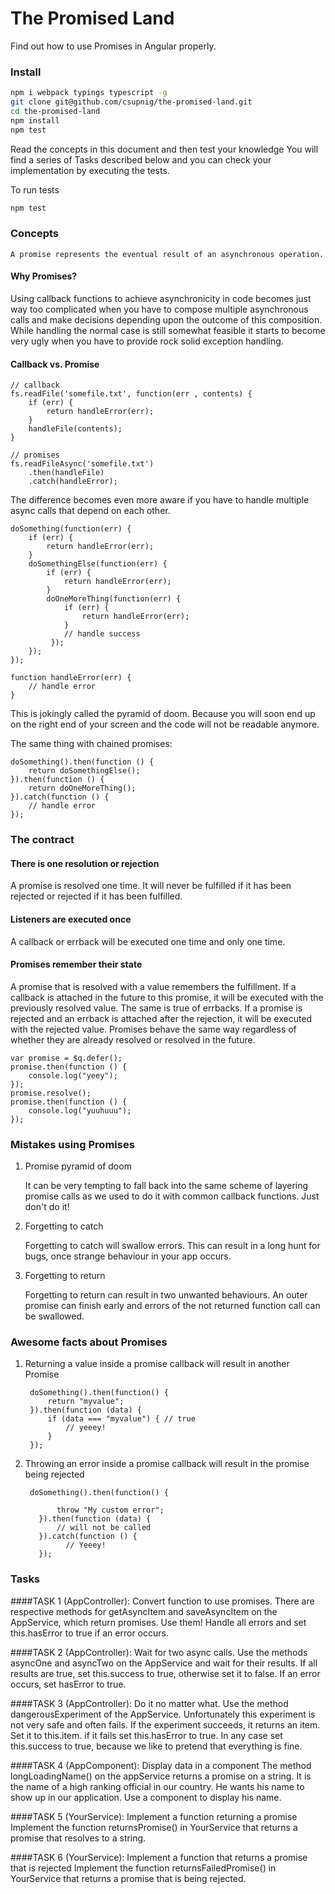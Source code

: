 # The Promised Land

Find out how to use Promises in Angular properly.

### Install

```sh
npm i webpack typings typescript -g
git clone git@github.com/csupnig/the-promised-land.git
cd the-promised-land
npm install
npm test
```

Read the concepts in this document and then test your knowledge
You will find a series of Tasks described below and you can check your implementation by executing the tests.

To run tests

```sh
npm test
```


### Concepts

    A promise represents the eventual result of an asynchronous operation.
    
#### Why Promises?
Using callback functions to achieve asynchronicity in code becomes just way too complicated when you have to compose multiple asynchronous calls and make decisions depending upon the outcome of this composition. While handling the normal case is still somewhat feasible it starts to become very ugly when you have to provide rock solid exception handling.

#### Callback vs. Promise

    // callback
    fs.readFile('somefile.txt', function(err , contents) {
        if (err) {
            return handleError(err);
        }
        handleFile(contents);
    }
    
    // promises
    fs.readFileAsync('somefile.txt')
        .then(handleFile)
        .catch(handleError);
        
The difference becomes even more aware if you have to handle multiple async calls that depend on each other.
        
    doSomething(function(err) {
        if (err) {
            return handleError(err);
        }
        doSomethingElse(function(err) {
            if (err) {
                return handleError(err);
            }
            doOneMoreThing(function(err) {
                if (err) {
                    return handleError(err);
                }
                // handle success
             });
        });
    });
        
    function handleError(err) {
        // handle error
    }
    
This is jokingly called the pyramid of doom. Because you will soon end up on the right end of your screen
and the code will not be readable anymore. 

The same thing with chained promises:
    
    doSomething().then(function () {
        return doSomethingElse();
    }).then(function () {
        return doOneMoreThing();
    }).catch(function () {
        // handle error
    });

### The contract

#### There is one resolution or rejection
A promise is resolved one time. It will never be fulfilled if it has been rejected or rejected if it has been fulfilled.

#### Listeners are executed once
A callback or errback will be executed one time and only one time.

#### Promises remember their state
A promise that is resolved with a value remembers the fulfillment. If a callback is attached in the future to this promise, it will be executed with the previously resolved value. The same is true of errbacks. If a promise is rejected and an errback is attached after the rejection, it will be executed with the rejected value. Promises behave the same way regardless of whether they are already resolved or resolved in the future.
    
    var promise = $q.defer();
    promise.then(function () {
        console.log("yeey");
    });
    promise.resolve();
    promise.then(function () {
        console.log("yuuhuuu");
    });

### Mistakes using Promises

1. Promise pyramid of doom

    It can be very tempting to fall back into the same scheme of layering promise calls as we used to do it with common callback
    functions. Just don't do it!
2. Forgetting to catch

    Forgetting to catch will swallow errors. This can result in a long hunt for bugs, once strange behaviour in your app occurs.
3. Forgetting to return

    Forgetting to return can result in two unwanted behaviours. An outer promise can finish early and errors of the not returned function
    call can be swallowed.
    
### Awesome facts about Promises
1. Returning a value inside a promise callback will result in another Promise
    
        doSomething().then(function() {
            return "myvalue";
        }).then(function (data) {
            if (data === "myvalue") { // true
                // yeeey!
            }
        });
        
2. Throwing an error inside a promise callback will result in the promise being rejected      
        
        doSomething().then(function() {
               
              throw "My custom error";
          }).then(function (data) {
              // will not be called
          }).catch(function () {
                // Yeeey!
          });

### Tasks

####TASK 1 (AppController): Convert function to use promises.
    There are respective methods for getAsyncItem and saveAsyncItem on the AppService, which return promises.
    Use them!
    Handle all errors and set this.hasError to true if an error occurs.
    
####TASK 2 (AppController): Wait for two async calls.
    Use the methods asyncOne and asyncTwo on the AppService and wait for their results.
    If all results are true, set this.success to true, otherwise set it to false.
    If an error occurs, set hasError to true.

####TASK 3 (AppController): Do it no matter what.
    Use the method dangerousExperiment of the AppService. Unfortunately this experiment is not
    very safe and often fails. If the experiment succeeds, it returns an item. Set it to this.item.
    if it fails set this.hasError to true.
    In any case set this.success to true, because we like to pretend that everything is fine.

####TASK 4 (AppComponent): Display data in a component
    The method longLoadingName() on the appService returns a promise on a string. It is the name of a high ranking
    official in our country. He wants his name to show up in our application. Use a component to display his name.
    
####TASK 5 (YourService): Implement a function returning a promise
    Implement the function returnsPromise() in YourService that returns a promise that resolves to a string.
    
####TASK 6 (YourService): Implement a function that returns a promise that is rejected
    Implement the function returnsFailedPromise() in YourService that returns a promise that is being rejected.
